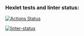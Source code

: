 ### Hexlet tests and linter status:
[![Actions Status](https://github.com/ayankz/backend-project-lvl2/workflows/hexlet-check/badge.svg)](https://github.com/ayankz/backend-project-lvl2/actions)

[![linter-status](https://github.com/ayankz/backend-project-lvl2/actions/workflows/lint/badge.svg)](https://github.com/ayankz/backend-project-lvl2/actions/workflows/lint.yml)